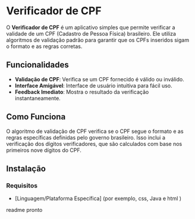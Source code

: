 # Verificador de CPF
 
O **Verificador de CPF** é um aplicativo simples que permite verificar a validade de um CPF (Cadastro de Pessoa Física) brasileiro. Ele utiliza algoritmos de validação padrão para garantir que os CPFs inseridos sigam o formato e as regras corretas.
 
## Funcionalidades
 
- **Validação de CPF**: Verifica se um CPF fornecido é válido ou inválido.
- **Interface Amigável**: Interface de usuário intuitiva para fácil uso.
- **Feedback Imediato**: Mostra o resultado da verificação instantaneamente.
 
## Como Funciona
 
O algoritmo de validação de CPF verifica se o CPF segue o formato e as regras específicas definidas pelo governo brasileiro. Isso inclui a verificação dos dígitos verificadores, que são calculados com base nos primeiros nove dígitos do CPF.
 
## Instalação
 
### Requisitos
 
- [Linguagem/Plataforma Específica] (por exemplo, css, Java e html )

readme pronto